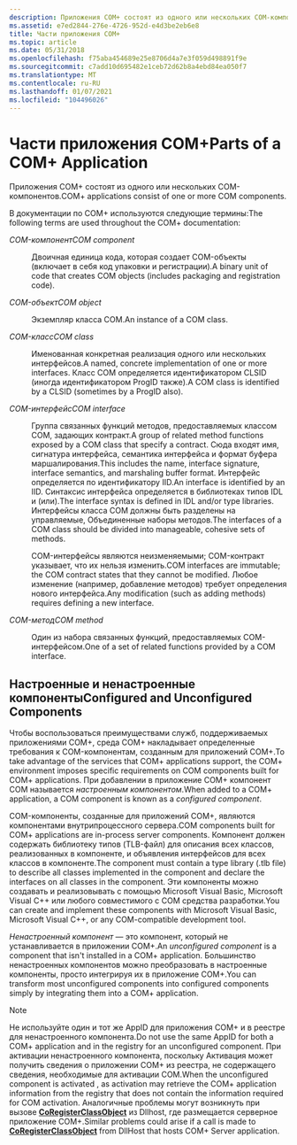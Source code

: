 ```yaml
---
description: Приложения COM+ состоят из одного или нескольких COM-компонентов.
ms.assetid: e7ed2844-276e-4726-952d-e4d3be2eb6e8
title: Части приложения COM+
ms.topic: article
ms.date: 05/31/2018
ms.openlocfilehash: f75aba454689e25e8706d4a7e3f059d498891f9e
ms.sourcegitcommit: c7add10d695482e1ceb72d62b8a4ebd84ea050f7
ms.translationtype: MT
ms.contentlocale: ru-RU
ms.lasthandoff: 01/07/2021
ms.locfileid: "104496026"
---
```

# <a name="parts-of-a-com-application"></a><span data-ttu-id="8d5ae-103">Части приложения COM+</span><span class="sxs-lookup"><span data-stu-id="8d5ae-103">Parts of a COM+ Application</span></span>

<span data-ttu-id="8d5ae-104">Приложения COM+ состоят из одного или нескольких COM-компонентов.</span><span class="sxs-lookup"><span data-stu-id="8d5ae-104">COM+ applications consist of one or more COM components.</span></span>

<span data-ttu-id="8d5ae-105">В документации по COM+ используются следующие термины:</span><span class="sxs-lookup"><span data-stu-id="8d5ae-105">The following terms are used throughout the COM+ documentation:</span></span>

<dl> <dt>

<span data-ttu-id="8d5ae-106"><span id="COM_component"></span><span id="com_component"></span><span id="COM_COMPONENT"></span>*COM-компонент*</span><span class="sxs-lookup"><span data-stu-id="8d5ae-106"><span id="COM_component"></span><span id="com_component"></span><span id="COM_COMPONENT"></span>*COM component*</span></span>
</dt> <dd>

<span data-ttu-id="8d5ae-107">Двоичная единица кода, которая создает COM-объекты (включает в себя код упаковки и регистрации).</span><span class="sxs-lookup"><span data-stu-id="8d5ae-107">A binary unit of code that creates COM objects (includes packaging and registration code).</span></span>

</dd> <dt>

<span data-ttu-id="8d5ae-108"><span id="COM_object"></span><span id="com_object"></span><span id="COM_OBJECT"></span>*COM-объект*</span><span class="sxs-lookup"><span data-stu-id="8d5ae-108"><span id="COM_object"></span><span id="com_object"></span><span id="COM_OBJECT"></span>*COM object*</span></span>
</dt> <dd>

<span data-ttu-id="8d5ae-109">Экземпляр класса COM.</span><span class="sxs-lookup"><span data-stu-id="8d5ae-109">An instance of a COM class.</span></span>

</dd> <dt>

<span data-ttu-id="8d5ae-110"><span id="COM_class"></span><span id="com_class"></span><span id="COM_CLASS"></span>*COM-класс*</span><span class="sxs-lookup"><span data-stu-id="8d5ae-110"><span id="COM_class"></span><span id="com_class"></span><span id="COM_CLASS"></span>*COM class*</span></span>
</dt> <dd>

<span data-ttu-id="8d5ae-111">Именованная конкретная реализация одного или нескольких интерфейсов.</span><span class="sxs-lookup"><span data-stu-id="8d5ae-111">A named, concrete implementation of one or more interfaces.</span></span> <span data-ttu-id="8d5ae-112">Класс COM определяется идентификатором CLSID (иногда идентификатором ProgID также).</span><span class="sxs-lookup"><span data-stu-id="8d5ae-112">A COM class is identified by a CLSID (sometimes by a ProgID also).</span></span>

</dd> <dt>

<span data-ttu-id="8d5ae-113"><span id="COM_interface"></span><span id="com_interface"></span><span id="COM_INTERFACE"></span>*COM-интерфейс*</span><span class="sxs-lookup"><span data-stu-id="8d5ae-113"><span id="COM_interface"></span><span id="com_interface"></span><span id="COM_INTERFACE"></span>*COM interface*</span></span>
</dt> <dd>

<span data-ttu-id="8d5ae-114">Группа связанных функций методов, предоставляемых классом COM, задающих контракт.</span><span class="sxs-lookup"><span data-stu-id="8d5ae-114">A group of related method functions exposed by a COM class that specify a contract.</span></span> <span data-ttu-id="8d5ae-115">Сюда входят имя, сигнатура интерфейса, семантика интерфейса и формат буфера маршалирования.</span><span class="sxs-lookup"><span data-stu-id="8d5ae-115">This includes the name, interface signature, interface semantics, and marshaling buffer format.</span></span> <span data-ttu-id="8d5ae-116">Интерфейс определяется по идентификатору IID.</span><span class="sxs-lookup"><span data-stu-id="8d5ae-116">An interface is identified by an IID.</span></span> <span data-ttu-id="8d5ae-117">Синтаксис интерфейса определяется в библиотеках типов IDL и (или).</span><span class="sxs-lookup"><span data-stu-id="8d5ae-117">The interface syntax is defined in IDL and/or type libraries.</span></span> <span data-ttu-id="8d5ae-118">Интерфейсы класса COM должны быть разделены на управляемые, Объединенные наборы методов.</span><span class="sxs-lookup"><span data-stu-id="8d5ae-118">The interfaces of a COM class should be divided into manageable, cohesive sets of methods.</span></span>

<span data-ttu-id="8d5ae-119">COM-интерфейсы являются неизменяемыми; COM-контракт указывает, что их нельзя изменить.</span><span class="sxs-lookup"><span data-stu-id="8d5ae-119">COM interfaces are immutable; the COM contract states that they cannot be modified.</span></span> <span data-ttu-id="8d5ae-120">Любое изменение (например, добавление методов) требует определения нового интерфейса.</span><span class="sxs-lookup"><span data-stu-id="8d5ae-120">Any modification (such as adding methods) requires defining a new interface.</span></span>

</dd> <dt>

<span data-ttu-id="8d5ae-121"><span id="COM_method"></span><span id="com_method"></span><span id="COM_METHOD"></span>*COM-метод*</span><span class="sxs-lookup"><span data-stu-id="8d5ae-121"><span id="COM_method"></span><span id="com_method"></span><span id="COM_METHOD"></span>*COM method*</span></span>
</dt> <dd>

<span data-ttu-id="8d5ae-122">Один из набора связанных функций, предоставляемых COM-интерфейсом.</span><span class="sxs-lookup"><span data-stu-id="8d5ae-122">One of a set of related functions provided by a COM interface.</span></span>

</dd> </dl>

## <a name="configured-and-unconfigured-components"></a><span data-ttu-id="8d5ae-123">Настроенные и ненастроенные компоненты</span><span class="sxs-lookup"><span data-stu-id="8d5ae-123">Configured and Unconfigured Components</span></span>

<span data-ttu-id="8d5ae-124">Чтобы воспользоваться преимуществами служб, поддерживаемых приложениями COM+, среда COM+ накладывает определенные требования к COM-компонентам, созданным для приложений COM+.</span><span class="sxs-lookup"><span data-stu-id="8d5ae-124">To take advantage of the services that COM+ applications support, the COM+ environment imposes specific requirements on COM components built for COM+ applications.</span></span> <span data-ttu-id="8d5ae-125">При добавлении в приложение COM+ компонент COM называется *настроенным компонентом*.</span><span class="sxs-lookup"><span data-stu-id="8d5ae-125">When added to a COM+ application, a COM component is known as a *configured component*.</span></span>

<span data-ttu-id="8d5ae-126">COM-компоненты, созданные для приложений COM+, являются компонентами внутрипроцессного сервера.</span><span class="sxs-lookup"><span data-stu-id="8d5ae-126">COM components built for COM+ applications are in-process server components.</span></span> <span data-ttu-id="8d5ae-127">Компонент должен содержать библиотеку типов (TLB-файл) для описания всех классов, реализованных в компоненте, и объявления интерфейсов для всех классов в компоненте.</span><span class="sxs-lookup"><span data-stu-id="8d5ae-127">The component must contain a type library (.tlb file) to describe all classes implemented in the component and declare the interfaces on all classes in the component.</span></span> <span data-ttu-id="8d5ae-128">Эти компоненты можно создавать и реализовывать с помощью Microsoft Visual Basic, Microsoft Visual C++ или любого совместимого с COM средства разработки.</span><span class="sxs-lookup"><span data-stu-id="8d5ae-128">You can create and implement these components with Microsoft Visual Basic, Microsoft Visual C++, or any COM-compatible development tool.</span></span>

<span data-ttu-id="8d5ae-129">*Ненастроенный компонент* — это компонент, который не устанавливается в приложении COM+.</span><span class="sxs-lookup"><span data-stu-id="8d5ae-129">An *unconfigured component* is a component that isn't installed in a COM+ application.</span></span> <span data-ttu-id="8d5ae-130">Большинство ненастроенных компонентов можно преобразовать в настроенные компоненты, просто интегрируя их в приложение COM+.</span><span class="sxs-lookup"><span data-stu-id="8d5ae-130">You can transform most unconfigured components into configured components simply by integrating them into a COM+ application.</span></span>

> [!Note]  
> <span data-ttu-id="8d5ae-131">Не используйте один и тот же AppID для приложения COM+ и в реестре для ненастроенного компонента.</span><span class="sxs-lookup"><span data-stu-id="8d5ae-131">Do not use the same AppID for both a COM+ application and in the registry for an unconfigured component.</span></span> <span data-ttu-id="8d5ae-132">При активации ненастроенного компонента, поскольку Активация может получить сведения о приложении COM+ из реестра, не содержащего сведения, необходимые для активации COM.</span><span class="sxs-lookup"><span data-stu-id="8d5ae-132">When the unconfigured component is activated , as activation may retrieve the COM+ application information from the registry that does not contain the information required for COM activation.</span></span> <span data-ttu-id="8d5ae-133">Аналогичные проблемы могут возникнуть при вызове [**CoRegisterClassObject**](/windows/desktop/api/combaseapi/nf-combaseapi-coregisterclassobject) из Dllhost, где размещается серверное приложение COM+.</span><span class="sxs-lookup"><span data-stu-id="8d5ae-133">Similar problems could arise if a call is made to [**CoRegisterClassObject**](/windows/desktop/api/combaseapi/nf-combaseapi-coregisterclassobject) from DllHost that hosts COM+ Server application.</span></span>

 

 

 
